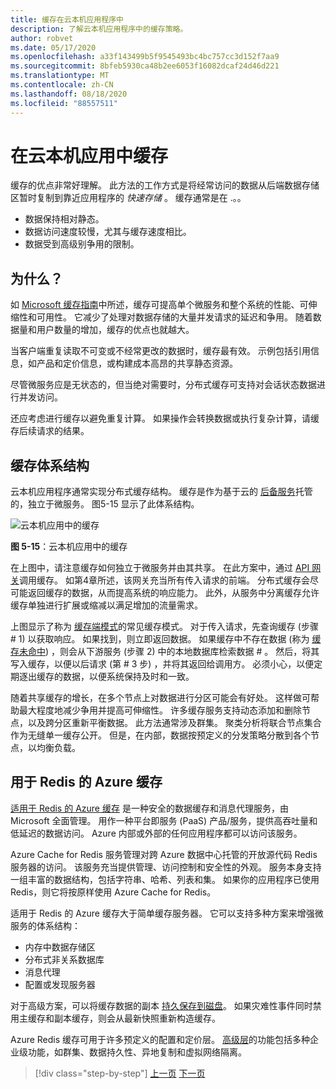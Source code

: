 ```yaml
---
title: 缓存在云本机应用程序中
description: 了解云本机应用程序中的缓存策略。
author: robvet
ms.date: 05/17/2020
ms.openlocfilehash: a33f143499b5f9545493bc4bc757cc3d152f7aa9
ms.sourcegitcommit: 8bfeb5930ca48b2ee6053f16082dcaf24d46d221
ms.translationtype: MT
ms.contentlocale: zh-CN
ms.lasthandoff: 08/18/2020
ms.locfileid: "88557511"
---
```

# <a name="caching-in-a-cloud-native-app"></a>在云本机应用中缓存

缓存的优点非常好理解。 此方法的工作方式是将经常访问的数据从后端数据存储区暂时复制到靠近应用程序的 *快速存储* 。 缓存通常是在 .。。

- 数据保持相对静态。
- 数据访问速度较慢，尤其与缓存速度相比。
- 数据受到高级别争用的限制。

## <a name="why"></a>为什么？

如 [Microsoft 缓存指南](https://docs.microsoft.com/azure/architecture/best-practices/caching)中所述，缓存可提高单个微服务和整个系统的性能、可伸缩性和可用性。 它减少了处理对数据存储的大量并发请求的延迟和争用。 随着数据量和用户数量的增加，缓存的优点也就越大。

当客户端重复读取不可变或不经常更改的数据时，缓存最有效。 示例包括引用信息，如产品和定价信息，或构建成本高昂的共享静态资源。

尽管微服务应是无状态的，但当绝对需要时，分布式缓存可支持对会话状态数据进行并发访问。

还应考虑进行缓存以避免重复计算。 如果操作会转换数据或执行复杂计算，请缓存后续请求的结果。

## <a name="caching-architecture"></a>缓存体系结构

云本机应用程序通常实现分布式缓存结构。 缓存是作为基于云的 [后备服务](./definition.md#backing-services)托管的，独立于微服务。 图5-15 显示了此体系结构。

![云本机应用中的缓存](media/caching-in-a-cloud-native-app.png)

**图 5-15**：云本机应用中的缓存

在上图中，请注意缓存如何独立于微服务并由其共享。 在此方案中，通过 [API 网关](./front-end-communication.md)调用缓存。 如第4章所述，该网关充当所有传入请求的前端。 分布式缓存会尽可能返回缓存的数据，从而提高系统的响应能力。 此外，从服务中分离缓存允许缓存单独进行扩展或缩减以满足增加的流量需求。

上图显示了称为 [缓存端模式](https://docs.microsoft.com/azure/architecture/patterns/cache-aside)的常见缓存模式。 对于传入请求，先查询缓存 (步骤 \# 1) 以获取响应。 如果找到，则立即返回数据。 如果缓存中不存在数据 (称为 [缓存未命中](https://www.techopedia.com/definition/6308/cache-miss)) ，则会从下游服务 (步骤 2) 中的本地数据库检索数据 \# 。 然后，将其写入缓存，以便以后请求 (第 \# 3 步) ，并将其返回给调用方。 必须小心，以便定期逐出缓存的数据，以便系统保持及时和一致。

随着共享缓存的增长，在多个节点上对数据进行分区可能会有好处。 这样做可帮助最大程度地减少争用并提高可伸缩性。 许多缓存服务支持动态添加和删除节点，以及跨分区重新平衡数据。 此方法通常涉及群集。 聚类分析将联合节点集合作为无缝单一缓存公开。 但是，在内部，数据按预定义的分发策略分散到各个节点，以均衡负载。

## <a name="azure-cache-for-redis"></a>用于 Redis 的 Azure 缓存

[适用于 Redis 的 Azure 缓存](https://azure.microsoft.com/services/cache/) 是一种安全的数据缓存和消息代理服务，由 Microsoft 全面管理。 用作一种平台即服务 (PaaS) 产品/服务，提供高吞吐量和低延迟的数据访问。 Azure 内部或外部的任何应用程序都可以访问该服务。

Azure Cache for Redis 服务管理对跨 Azure 数据中心托管的开放源代码 Redis 服务器的访问。 该服务充当提供管理、访问控制和安全性的外观。 服务本身支持一组丰富的数据结构，包括字符串、哈希、列表和集。 如果你的应用程序已使用 Redis，则它将按原样使用 Azure Cache for Redis。

适用于 Redis 的 Azure 缓存大于简单缓存服务器。 它可以支持多种方案来增强微服务的体系结构：

- 内存中数据存储区
- 分布式非关系数据库
- 消息代理
- 配置或发现服务器
  
对于高级方案，可以将缓存数据的副本 [持久保存到磁盘](https://docs.microsoft.com/azure/azure-cache-for-redis/cache-how-to-premium-persistence)。 如果灾难性事件同时禁用主缓存和副本缓存，则会从最新快照重新构造缓存。

Azure Redis 缓存可用于许多预定义的配置和定价层。 [高级层](https://docs.microsoft.com/azure/azure-cache-for-redis/cache-overview#service-tiers)的功能包括多种企业级功能，如群集、数据持久性、异地复制和虚拟网络隔离。

>[!div class="step-by-step"]
>[上一页](relational-vs-nosql-data.md)
>[下一页](elastic-search-in-azure.md)
